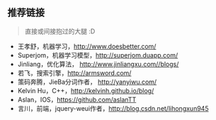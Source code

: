 ## 推荐链接
> 直接或间接抱过的大腿 :D

* 王孝舒，机器学习，http://www.doesbetter.com/
* Superjom，机器学习模型，http://superjom.duapp.com/
* Jinliang，优化算法， http://www.jinliangxu.com//blogs/
* 若飞，搜索引擎，http://armsword.com/
* 策码奔腾，JieBa分词作者， http://yanyiwu.com/
* Kelvin Hu，C++，http://kelvinh.github.io/blog/
* Aslan，IOS，https://github.com/aslanTT
* 言川，前端，jquery-weui作者，http://blog.csdn.net/lihongxun945


